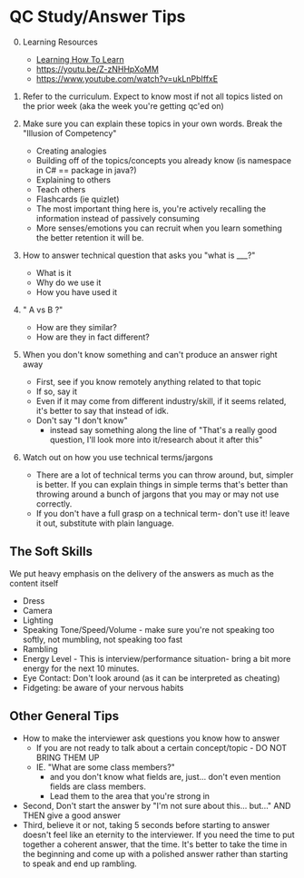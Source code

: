 # QC Study/Answer Tips

0. Learning Resources
    - [Learning How To Learn](https://www.coursera.org/learn/learning-how-to-learn)
    - https://youtu.be/Z-zNHHpXoMM
    - https://www.youtube.com/watch?v=ukLnPbIffxE

1. Refer to the curriculum. Expect to know most if not all topics listed on the prior week (aka the week you're getting qc'ed on)

2. Make sure you can explain these topics in your own words. Break the "Illusion of Competency"
    - Creating analogies
    - Building off of the topics/concepts you already know (is namespace in C# == package in java?)
    - Explaining to others
    - Teach others
    - Flashcards (ie quizlet)
    - The most important thing here is, you're actively recalling the information instead of passively consuming
    - More senses/emotions you can recruit when you learn something the better retention it will be.

3. How to answer technical question that asks you "what is ___?"
    - What is it
    - Why do we use it
    - How you have used it

4. " A vs B ?"
    - How are they similar?
    - How are they in fact different?

5. When you don't know something and can't produce an answer right away
    - First, see if you know remotely anything related to that topic
    - If so, say it
    - Even if it may come from different industry/skill, if it seems related, it's better to say that instead of idk.
    - Don't say "I don't know"
        - instead say something along the line of "That's a really good question, I'll look more into it/research about it after this"

6. Watch out on how you use technical terms/jargons
    - There are a lot of technical terms you can throw around, but, simpler is better. If you can explain things in simple terms that's better than throwing around a bunch of jargons that you may or may not use correctly.
    - If you don't have a full grasp on a technical term- don't use it! leave it out, substitute with plain language.


## The Soft Skills 
We put heavy emphasis on the delivery of the answers as much as the content itself
- Dress
- Camera 
- Lighting
- Speaking Tone/Speed/Volume - make sure you're not speaking too softly, not mumbling, not speaking too fast
- Rambling
- Energy Level - This is interview/performance situation- bring a bit more energy for the next 10 minutes.
- Eye Contact: Don't look around (as it can be interpreted as cheating)
- Fidgeting: be aware of your nervous habits 

## Other General Tips
- How to make the interviewer ask questions you know how to answer
    - If you are not ready to talk about a certain concept/topic - DO NOT BRING THEM UP
    - IE. "What are some class members?"
        - and you don't know what fields are, just... don't even mention fields are class members.
        - Lead them to the area that you're strong in
- Second, Don't start the answer by "I'm not sure about this... but..." AND THEN give a good answer
- Third, believe it or not, taking 5 seconds before starting to answer doesn't feel like an eternity to the interviewer. If you need the time to put together a coherent answer, that the time. It's better to take the time in the beginning and come up with a polished answer rather than starting to speak and end up rambling.